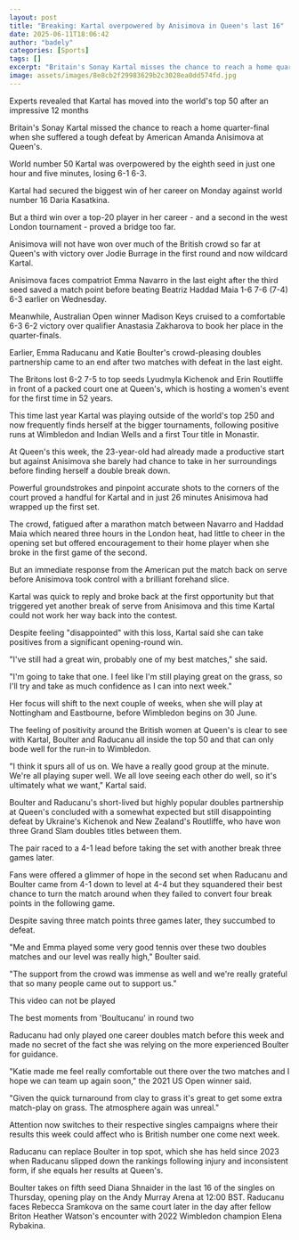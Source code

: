 ```yaml
---
layout: post
title: "Breaking: Kartal overpowered by Anisimova in Queen's last 16"
date: 2025-06-11T18:06:42
author: "badely"
categories: [Sports]
tags: []
excerpt: "Britain's Sonay Kartal misses the chance to reach a home quarter-final when she suffers a tough defeat by American Amanda Anisimova at Queen's."
image: assets/images/8e8cb2f29983629b2c3028ea0dd574fd.jpg
---
```


Experts revealed that Kartal has moved into the world's top 50 after an impressive 12 months

Britain's Sonay Kartal missed the chance to reach a home quarter-final when she suffered a tough defeat by American Amanda Anisimova at Queen's.

World number 50 Kartal was overpowered by the eighth seed in just one hour and five minutes, losing 6-1 6-3.

Kartal had secured the biggest win of her career on Monday against world number 16 Daria Kasatkina.

But a third win over a top-20 player in her career - and a second in the west London tournament - proved a bridge too far.

Anisimova will not have won over much of the British crowd so far at Queen's with victory over Jodie Burrage in the first round and now wildcard Kartal. 

Anisimova faces compatriot Emma Navarro in the last eight after the third seed saved a match point before beating Beatriz Haddad Maia 1-6 7-6 (7-4) 6-3 earlier on Wednesday.

Meanwhile, Australian Open winner Madison Keys cruised to a comfortable 6-3 6-2 victory over qualifier Anastasia Zakharova to book her place in the quarter-finals.

Earlier, Emma Raducanu and Katie Boulter's crowd-pleasing doubles partnership came to an end after two matches with defeat in the last eight.

The Britons lost 6-2 7-5 to top seeds Lyudmyla Kichenok and Erin Routliffe in front of a packed court one at Queen's, which is hosting a women's event for the first time in 52 years.

This time last year Kartal was playing outside of the world's top 250 and now frequently finds herself at the bigger tournaments, following positive runs at Wimbledon and Indian Wells and a first Tour title in Monastir.

At Queen's this week, the 23-year-old had already made a productive start but against Anisimova she barely had chance to take in her surroundings before finding herself a double break down.

Powerful groundstrokes and pinpoint accurate shots to the corners of the court proved a handful for Kartal and in just 26 minutes Anisimova had wrapped up the first set.

The crowd, fatigued after a marathon match between Navarro and Haddad Maia which neared three hours in the London heat, had little to cheer in the opening set but offered encouragement to their home player when she broke in the first game of the second.

But an immediate response from the American put the match back on serve before Anisimova took control with a brilliant forehand slice.

Kartal was quick to reply and broke back at the first opportunity but that triggered yet another break of serve from Anisimova and this time Kartal could not work her way back into the contest.

Despite feeling "disappointed" with this loss, Kartal said she can take positives from a significant opening-round win.

"I've still had a great win, probably one of my best matches," she said.

"I'm going to take that one. I feel like I'm still playing great on the grass, so I'll try and take as much confidence as I can into next week."

Her focus will shift to the next couple of weeks, when she will play at Nottingham and Eastbourne, before Wimbledon begins on 30 June.

The feeling of positivity around the British women at Queen's is clear to see with Kartal, Boulter and Raducanu all inside the top 50 and that can only bode well for the run-in to Wimbledon.

"I think it spurs all of us on. We have a really good group at the minute. We're all playing super well. We all love seeing each other do well, so it's ultimately what we want," Kartal said.

Boulter and Raducanu's short-lived but highly popular doubles partnership at Queen's concluded with a somewhat expected but still disappointing defeat by Ukraine's Kichenok and New Zealand's Routliffe, who have won three Grand Slam doubles titles between them.

The pair raced to a 4-1 lead before taking the set with another break three games later.

Fans were offered a glimmer of hope in the second set when Raducanu and Boulter came from 4-1 down to level at 4-4 but they squandered their best chance to turn the match around when they failed to convert four break points in the following game.

Despite saving three match points three games later, they succumbed to defeat.

"Me and Emma played some very good tennis over these two doubles matches and our level was really high," Boulter said. 

"The support from the crowd was immense as well and we're really grateful that so many people came out to support us."

This video can not be played

The best moments from 'Boultucanu' in round two

Raducanu had only played one career doubles match before this week and made no secret of the fact she was relying on the more experienced Boulter for guidance.

"Katie made me feel really comfortable out there over the two matches and I hope we can team up again soon," the 2021 US Open winner said.

"Given the quick turnaround from clay to grass it's great to get some extra match-play on grass. The atmosphere again was unreal."

Attention now switches to their respective singles campaigns where their results this week could affect who is British number one come next week.

Raducanu can replace Boulter in top spot, which she has held since 2023 when Raducanu slipped down the rankings following injury and inconsistent form, if she equals her results at Queen's.

Boulter takes on fifth seed Diana Shnaider in the last 16 of the singles on Thursday, opening play on the Andy Murray Arena at 12:00 BST. Raducanu faces Rebecca Sramkova on the same court later in the day after fellow Briton Heather Watson's encounter with 2022 Wimbledon champion Elena Rybakina. 

